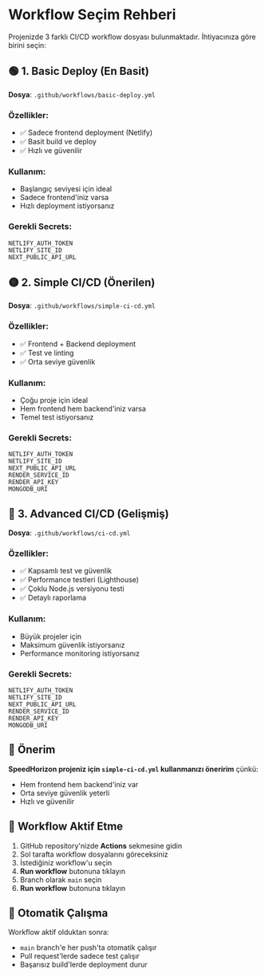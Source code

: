# Workflow Seçim Rehberi

Projenizde 3 farklı CI/CD workflow dosyası bulunmaktadır. İhtiyacınıza göre birini seçin:

## 🟢 1. Basic Deploy (En Basit)
**Dosya**: `.github/workflows/basic-deploy.yml`

### Özellikler:
- ✅ Sadece frontend deployment (Netlify)
- ✅ Basit build ve deploy
- ✅ Hızlı ve güvenilir

### Kullanım:
- Başlangıç seviyesi için ideal
- Sadece frontend'iniz varsa
- Hızlı deployment istiyorsanız

### Gerekli Secrets:
```
NETLIFY_AUTH_TOKEN
NETLIFY_SITE_ID
NEXT_PUBLIC_API_URL
```

## 🟡 2. Simple CI/CD (Önerilen)
**Dosya**: `.github/workflows/simple-ci-cd.yml`

### Özellikler:
- ✅ Frontend + Backend deployment
- ✅ Test ve linting
- ✅ Orta seviye güvenlik

### Kullanım:
- Çoğu proje için ideal
- Hem frontend hem backend'iniz varsa
- Temel test istiyorsanız

### Gerekli Secrets:
```
NETLIFY_AUTH_TOKEN
NETLIFY_SITE_ID
NEXT_PUBLIC_API_URL
RENDER_SERVICE_ID
RENDER_API_KEY
MONGODB_URI
```

## 🔴 3. Advanced CI/CD (Gelişmiş)
**Dosya**: `.github/workflows/ci-cd.yml`

### Özellikler:
- ✅ Kapsamlı test ve güvenlik
- ✅ Performance testleri (Lighthouse)
- ✅ Çoklu Node.js versiyonu testi
- ✅ Detaylı raporlama

### Kullanım:
- Büyük projeler için
- Maksimum güvenlik istiyorsanız
- Performance monitoring istiyorsanız

### Gerekli Secrets:
```
NETLIFY_AUTH_TOKEN
NETLIFY_SITE_ID
NEXT_PUBLIC_API_URL
RENDER_SERVICE_ID
RENDER_API_KEY
MONGODB_URI
```

## 🎯 Önerim

**SpeedHorizon projeniz için `simple-ci-cd.yml` kullanmanızı öneririm** çünkü:
- Hem frontend hem backend'iniz var
- Orta seviye güvenlik yeterli
- Hızlı ve güvenilir

## 📝 Workflow Aktif Etme

1. GitHub repository'nizde **Actions** sekmesine gidin
2. Sol tarafta workflow dosyalarını göreceksiniz
3. İstediğiniz workflow'u seçin
4. **Run workflow** butonuna tıklayın
5. Branch olarak `main` seçin
6. **Run workflow** butonuna tıklayın

## 🔄 Otomatik Çalışma

Workflow aktif olduktan sonra:
- `main` branch'e her push'ta otomatik çalışır
- Pull request'lerde sadece test çalışır
- Başarısız build'lerde deployment durur 
